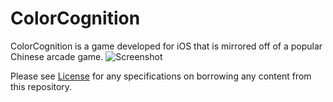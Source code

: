 ColorCognition
==============
ColorCognition is a game developed for iOS that is mirrored off of a popular Chinese arcade game.
![Screenshot](https://raw.githubusercontent.com/kunzmainali/ColorCognition/master/Screens/iOS%20Simulator%20Screen%20shot%20Nov%2027,%202014,%209.55.41%20PM.png "Screenshot")

Please see [License](LICENSE.txt) for any specifications on borrowing any content from this repository.
